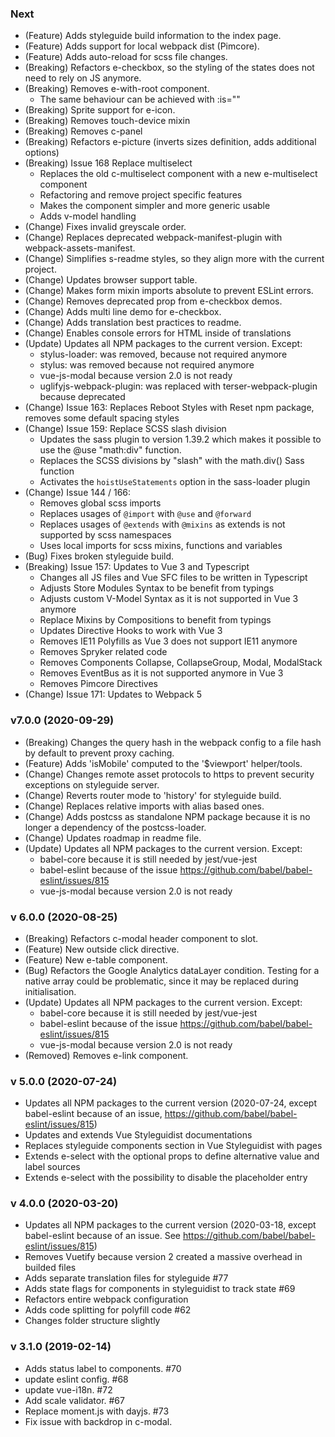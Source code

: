 ### Next

- (Feature) Adds styleguide build information to the index page.
- (Feature) Adds support for local webpack dist (Pimcore).
- (Feature) Adds auto-reload for scss file changes.
- (Breaking) Refactors e-checkbox, so the styling of the states does not need to rely on JS anymore.
- (Breaking) Removes e-with-root component.
  - The same behaviour can be achieved with :is=""
- (Breaking) Sprite support for e-icon.
- (Breaking) Removes touch-device mixin
- (Breaking) Removes c-panel
- (Breaking) Refactors e-picture (inverts sizes definition, adds additional options)
- (Breaking) Issue 168 Replace multiselect
  - Replaces the old c-multiselect component with a new e-multiselect component
  - Refactoring and remove project specific features
  - Makes the component simpler and more generic usable
  - Adds v-model handling
- (Change) Fixes invalid greyscale order.
- (Change) Replaces deprecated webpack-manifest-plugin with webpack-assets-manifest.
- (Change) Simplifies s-readme styles, so they align more with the current project.
- (Change) Updates browser support table.
- (Change) Makes form mixin imports absolute to prevent ESLint errors.
- (Change) Removes deprecated prop from e-checkbox demos.
- (Change) Adds multi line demo for e-checkbox.
- (Change) Adds translation best practices to readme.
- (Change) Enables console errors for HTML inside of translations
- (Update) Updates all NPM packages to the current version. Except:
  - stylus-loader: was removed, because not required anymore
  - stylus: was removed because not required anymore
  - vue-js-modal because version 2.0 is not ready
  - uglifyjs-webpack-plugin: was replaced with terser-webpack-plugin because deprecated
- (Change) Issue 163: Replaces Reboot Styles with Reset npm package, removes some default spacing styles
- (Change) Issue 159: Replace SCSS slash division
  - Updates the sass plugin to version 1.39.2 which makes it possible to use the @use "math:div" function.
  - Replaces the SCSS divisions by "slash" with the math.div() Sass function
  - Activates the `hoistUseStatements` option in the sass-loader plugin
- (Change) Issue 144 / 166:
  - Removes global scss imports
  - Replaces usages of `@import` with `@use` and `@forward`
  - Replaces usages of `@extends` with `@mixins` as extends is not supported by scss namespaces
  - Uses local imports for scss mixins, functions and variables
- (Bug) Fixes broken styleguide build.
- (Breaking) Issue 157: Updates to Vue 3 and Typescript
  - Changes all JS files and Vue SFC files to be written in Typescript
  - Adjusts Store Modules Syntax to be benefit from typings
  - Adjusts custom V-Model Syntax as it is not supported in Vue 3 anymore
  - Replace Mixins by Compositions to benefit from typings
  - Updates Directive Hooks to work with Vue 3
  - Removes IE11 Polyfills as Vue 3 does not support IE11 anymore
  - Removes Spryker related code
  - Removes Components Collapse, CollapseGroup, Modal, ModalStack
  - Removes EventBus as it is not supported anymore in Vue 3
  - Removes Pimcore Directives
- (Change) Issue 171: Updates to Webpack 5

### v7.0.0 (2020-09-29)

- (Breaking) Changes the query hash in the webpack config to a file hash by default to prevent proxy caching.
- (Feature) Adds 'isMobile' computed to the '$viewport' helper/tools.
- (Change) Changes remote asset protocols to https to prevent security exceptions on styleguide server.
- (Change) Reverts router mode to 'history' for styleguide build.
- (Change) Replaces relative imports with alias based ones.
- (Change) Adds postcss as standalone NPM package because it is no longer a dependency of the postcss-loader.
- (Change) Updates roadmap in readme file.
- (Update) Updates all NPM packages to the current version. Except:
  - babel-core because it is still needed by jest/vue-jest
  - babel-eslint because of the issue https://github.com/babel/babel-eslint/issues/815
  - vue-js-modal because version 2.0 is not ready

### v 6.0.0 (2020-08-25)

- (Breaking) Refactors c-modal header component to slot.
- (Feature) New outside click directive.
- (Feature) New e-table component.
- (Bug) Refactors the Google Analytics dataLayer condition. Testing for a native array could be problematic, since it may be replaced during initialisation.
- (Update) Updates all NPM packages to the current version. Except:
  - babel-core because it is still needed by jest/vue-jest
  - babel-eslint because of the issue https://github.com/babel/babel-eslint/issues/815
  - vue-js-modal because version 2.0 is not ready
- (Removed) Removes e-link component.

### v 5.0.0 (2020-07-24)

- Updates all NPM packages to the current version (2020-07-24, except babel-eslint because of an issue, https://github.com/babel/babel-eslint/issues/815)
- Updates and extends Vue Styleguidist documentations
- Replaces styleguide components section in Vue Styleguidist with pages
- Extends e-select with the optional props to define alternative value and label sources
- Extends e-select with the possibility to disable the placeholder entry

### v 4.0.0 (2020-03-20)

- Updates all NPM packages to the current version (2020-03-18, except babel-eslint because of an issue. See https://github.com/babel/babel-eslint/issues/815)
- Removes Vuetify because version 2 created a massive overhead in builded files
- Adds separate translation files for styleguide #77
- Adds state flags for components in styleguidist to track state #69
- Refactors entire webpack configuration
- Adds code splitting for polyfill code #62
- Changes folder structure slightly

### v 3.1.0 (2019-02-14)

- Adds status label to components. #70
- update eslint config. #68
- update vue-i18n. #72
- Add scale validator. #67
- Replace moment.js with dayjs. #73
- Fix issue with backdrop in c-modal.
